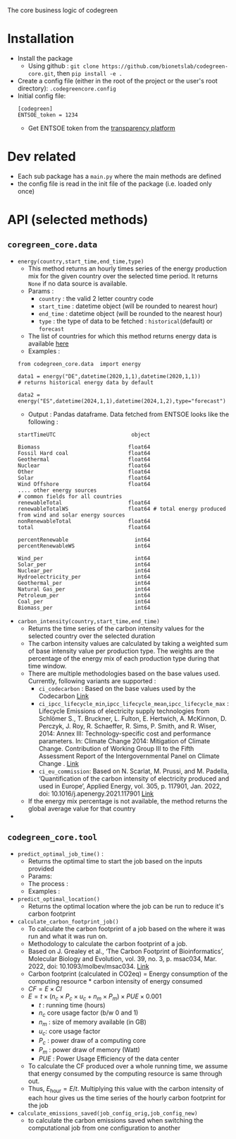 The core business logic of codegreen

# Installation 
- Install the package 
  - Using github : `git clone https://github.com/bionetslab/codegreen-core.git`, then `pip install -e .`
- Create a config file (either in the root of the project or the user's root directory): `.codegreencore.config`
- Initial config file:
  ```
  [codegreen]
  ENTSOE_token = 1234
  ```
  - Get ENTSOE token from the [transparency platform](https://transparency.entsoe.eu/dashboard/show)

# Dev related
- Each sub package has a `main.py` where the main methods  are defined 
- the config file is read in the init file of the package (i.e. loaded only once)

# API (selected methods)

## `coregreen_core.data` 
- `energy(country,start_time,end_time,type)`
  - This method returns an hourly times series of the energy production mix for the given country over the selected time period. It returns `None` if  no data source is available. 
  - Params : 
    - `country` : the valid 2 letter country code
    - `start_time` : datetime object (will be rounded to nearest hour)
    - `end_time` :  datetime object (will be rounded to the nearest hour)
    - `type` : the type of data to be fetched : `historical`(default) or `forecast`
  - The list of countries for which this method returns energy data is available [here](./codegreen_core/data/country_list.json)
  - Examples :
  ```
  from codegreen_core.data  import energy

  data1 = energy("DE",datetime(2020,1,1),datetime(2020,1,1)) 
  # returns historical energy data by default 

  data2 = energy("ES",datetime(2024,1,1),datetime(2024,1,2),type="forecast")
  ```
  - Output : Pandas dataframe. Data fetched from ENTSOE looks like the following : 
  ```
  startTimeUTC                        object

  Biomass                            float64
  Fossil Hard coal                   float64
  Geothermal                         float64
  Nuclear                            float64
  Other                              float64
  Solar                              float64
  Wind Offshore                      float64
  .... other energy sources 
  # common fields for all countries 
  renewableTotal                     float64
  renewableTotalWS                   float64 # total energy produced from wind and solar energy sources 
  nonRenewableTotal                  float64
  total                              float64

  percentRenewable                     int64
  percentRenewableWS                   int64

  Wind_per                             int64
  Solar_per                            int64
  Nuclear_per                          int64
  Hydroelectricity_per                 int64
  Geothermal_per                       int64
  Natural Gas_per                      int64
  Petroleum_per                        int64
  Coal_per                             int64
  Biomass_per                          int64
  ```
- `carbon_intensity(country,start_time,end_time)`
  - Returns the time series of the carbon intensity values for the selected country over the selected duration 
  - The carbon intensity values are calculated by taking a weighted sum of base intensity value per production type. The weights are the percentage of the energy mix of each production type during that time window. 
  - There are multiple methodologies based on the base values used. Currently, following variants are supported :
    - `ci_codecarbon` : Based on the base values used by the Codecarbon [Link](https://mlco2.github.io/codecarbon/methodology.html#carbon-intensity)
    - `ci_ipcc_lifecycle_min`,`ipcc_lifecycle_mean`,`ipcc_lifecycle_max` : Lifecycle Emissions of electricity supply technologies from  Schlömer S., T. Bruckner, L. Fulton, E. Hertwich, A. McKinnon, D. Perczyk, J. Roy, R. Schaeffer, R. Sims, P. Smith, and R. Wiser, 2014: Annex III: Technology-specific cost and performance parameters. In: Climate Change 2014: Mitigation of Climate Change. Contribution of Working Group III to the Fifth Assessment Report of the Intergovernmental Panel on Climate  Change . [Link](https://www.ipcc.ch/site/assets/uploads/2018/02/ipcc_wg3_ar5_annex-iii.pdf#page=7) 
    - `ci_eu_commission`: Based on N. Scarlat, M. Prussi, and M. Padella, ‘Quantification of the carbon intensity of electricity produced and used in Europe’, Applied Energy, vol. 305, p. 117901, Jan. 2022, doi: 10.1016/j.apenergy.2021.117901 [Link](https://doi.org/10.1016/j.apenergy.2021.117901)
  - If the energy mix percentage is not available, the method returns  the global average value for that country
- 
## `codegreen_core.tool`
- `predict_optimal_job_time()` : 
  - Returns the optimal time to start the job based on the inputs provided
  - Params:
  - The process : 
  - Examples :
- `predict_optimal_location()`
  - Returns the optimal location where the job can be run to reduce it's carbon footprint
- `calculate_carbon_footprint_job()`
  - To calculate the carbon footprint of a job based on the where it was run and what it was run on. 
  - Methodology to calculate the carbon footprint of a job.
  - Based on J. Grealey et al., ‘The Carbon Footprint of Bioinformatics’, Molecular Biology and Evolution, vol. 39, no. 3, p. msac034, Mar. 2022, doi: 10.1093/molbev/msac034. [Link]( https://doi.org/10.1002/advs.202100707 )
  - Carbon footprint (calculated in CO2eq) = Energy consumption of the computing resource * carbon intensity of energy consumed
  - $CF = E \times CI$
  - $E=t\times(n_c \times P_c \times u_c+ n_m \times P_m) \times PUE \times 0.001$  
    - $t$ : running time (hours)
  	- $n_c$ core usage factor (b/w 0 and 1)
  	- $n_m$ : size of memory available (in GB)
  	- $u_c$: core usage factor 
  	- $P_c$ : power draw of a computing core
  	- $P_m$ : power draw of memory (Watt)
  	- $PUE$ : Power Usage Efficiency of the data center
  - To calculate the CF produced over a whole running time, we assume that energy consumed by the computing resource is same through out. 
  - Thus, $E_\text{hour} =E/t$. Multiplying this value with the carbon intensity of each hour gives us the time series of the hourly carbon footprint for the job 
- `calculate_emissions_saved(job_config_orig,job_config_new)`
  - to calculate the carbon emissions saved when switching the computational job from one configuration to another  
